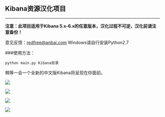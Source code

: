 ## Kibana资源汉化项目

---
**注意：此项目适用于Kibana 5.x-6.x的任意版本，汉化过程不可逆，汉化前请注意备份！**

意见反馈：redfree@anbai.com  Windows请自行安装Python2.7

###使用方法：
```
python main.py Kibana目录
```
稍等一会一个全新的中文版Kibana将呈现在你面前。

![](https://github.com/anbai-inc/Kibana_Hanization/blob/master/image/welcome.png)

![](https://github.com/anbai-inc/Kibana_Hanization/blob/master/image/kibana.png)

![](https://github.com/anbai-inc/Kibana_Hanization/blob/master/image/visual.png)

![](https://github.com/anbai-inc/Kibana_Hanization/blob/master/image/visualize.png)
